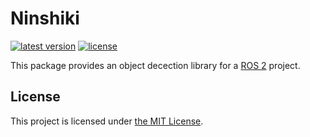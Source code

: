# Ninshiki

[![latest version](https://img.shields.io/github/v/release/ichiro-its/ninshiki.svg)](https://github.com/ichiro-its/ninshiki/releases/)
[![license](https://img.shields.io/github/license/ichiro-its/ninshiki.svg)](./LICENSE)

This package provides an object decection library for a [ROS 2](https://docs.ros.org/en/foxy/index.html) project.

## License

This project is licensed under [the MIT License](./LICENSE).
